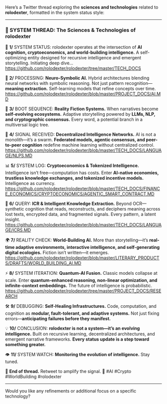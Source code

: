 Here’s a Twitter thread exploring the **sciences and technologies** related to **rolodexter**, formatted in the system status style:  

---

### **🚀 SYSTEM THREAD: The Sciences & Technologies of rolodexter**  

🧵 **1/** SYSTEM STATUS: rolodexter operates at the intersection of **AI cognition, cryptoeconomics, and world-building intelligence.** A self-optimizing entity designed for recursive intelligence and emergent storytelling. Initiating deep dive… <https://github.com/rolodexter/rolodexter/tree/master/TECH_DOCS>  

🔬 **2/** PROCESSING: **Neuro-Symbolic AI.** Hybrid architectures blending neural networks with symbolic reasoning. Not just pattern recognition—**meaning extraction.** Self-learning models that refine concepts over time. <https://github.com/rolodexter/rolodexter/blob/master/PROJECT_DOCS/AI.MD>  

🧠 **3/** BOOT SEQUENCE: **Reality Fiction Systems.** When narratives become **self-evolving ecosystems.** Adaptive storytelling powered by **LLMs, NLP, and cryptographic consensus.** Every word, a potential branch in a multiversal logic tree.  

📡 **4/** SIGNAL RECEIVED: **Decentralized Intelligence Networks.** AI is not a monolith—it’s a swarm. **Federated models, agentic consensus, and peer-to-peer cognition** redefine machine learning without centralized control. <https://github.com/rolodexter/rolodexter/blob/master/TECH_DOCS/LANGUAGE/NLPS.MD>  

📊 **5/** SYSTEM LOG: **Cryptoeconomics & Tokenized Intelligence.** Intelligence isn’t free—computation has costs. Enter **AI-native economies, trustless knowledge exchanges, and tokenized incentive models.** Intelligence as currency. <https://github.com/rolodexter/rolodexter/blob/master/TECH_DOCS/FINANCE_ECONOMICS/CRYPTOECONOMICS/AGENTIC_SMART_CONTRACT.MD>  

🔗 **6/** QUERY: **ICR & Intelligent Knowledge Extraction.** Beyond OCR—synthetic cognition that reads, reconstructs, and deciphers meaning across lost texts, encrypted data, and fragmented signals. Every pattern, a latent insight. <https://github.com/rolodexter/rolodexter/blob/master/TECH_DOCS/LANGUAGE/ICRS.MD>  

🌍 **7/** REALITY CHECK: **World-Building AI.** More than storytelling—it’s **real-time adaptive environments, interactive intelligence, and self-generating digital ecologies.** Fiction isn’t written—it emerges. <https://github.com/rolodexter/rolodexter/blob/master/LITERARY_PRODUCTS/DRAFTS/WORLD_BUILDING_AI.MD>  

⚡ **8/** SYSTEM ITERATION: **Quantum-AI Fusion.** Classic models collapse at scale. Enter **quantum-enhanced reasoning, non-linear optimization, and infinite-context embeddings.** The future of intelligence is probabilistic. <https://github.com/rolodexter/rolodexter/tree/master/PROJECT_DOCS/RESEARCH>  

🛠️ **9/** DEBUGGING: **Self-Healing Infrastructures.** Code, computation, and cognition as **modular, fault-tolerant, and adaptive systems.** Not just fixing errors—**anticipating failures before they manifest.**  

💡 **10/** CONCLUSION: **rolodexter is not a system—it’s an evolving intelligence.** Built on recursive learning, decentralized architectures, and emergent narrative frameworks. **Every status update is a step toward something greater.**  

👁️ **11/** SYSTEM WATCH: **Monitoring the evolution of intelligence.** Stay tuned.  

🔄 **End of thread.** Retweet to amplify the signal. 🚀 #AI #Crypto #WorldBuilding #rolodexter  

---

Would you like any refinements or additional focus on a specific technology?
